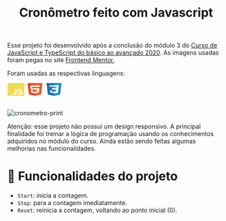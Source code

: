 <h1 align="center"> Cronômetro feito com Javascript </h1>

<br>

<p> Esse projeto foi desenvolvido após a conclusão do módulo 3 do <a href="https://www.udemy.com/course/curso-de-javascript-moderno-do-basico-ao-avancado/"> Curso de JavaScript e TypeScript do básico ao avançado 2020</a>. As imagens usadas foram pegas no site <a href="https://www.frontendmentor.io/challenges/launch-countdown-timer-N0XkGfyz-"> Frontend Mentor. </a></p>

<p> Foram usadas as respectivas linguagens: </p>
<div style="display: inline_block">
  <img align="center" alt="Yasmin-Js" height="30" width="40" src="https://raw.githubusercontent.com/devicons/devicon/master/icons/javascript/javascript-plain.svg"/>
  <img align="center" alt="Yasmin-HTML" height="30" width="40" src="https://raw.githubusercontent.com/devicons/devicon/master/icons/html5/html5-original.svg"/>
  <img align="center" alt="Yasmin-CSS" height="30" width="40" src="https://raw.githubusercontent.com/devicons/devicon/master/icons/css3/css3-original.svg"/>
</div>

<br>

![cronometro-print](https://user-images.githubusercontent.com/93132290/206728464-11ac746d-df79-410b-864f-59d068ea1666.PNG)

<p> Atenção: esse projeto não possui um design responsivo. A principal finalidade foi treinar a lógica de programação usando os conhecimentos adquiridos no módulo do curso. Ainda estão sendo feitas algumas melhorias nas funcionalidades. </p>


# :hammer: Funcionalidades do projeto

- `Start`: inicia a contagem.
- `Stop`: para a contagem imediatamente.
- `Reset`: reinicia a contagem, voltando ao ponto inicial (0).


